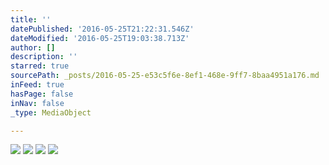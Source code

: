 ```yaml
---
title: ''
datePublished: '2016-05-25T21:22:31.546Z'
dateModified: '2016-05-25T19:03:38.713Z'
author: []
description: ''
starred: true
sourcePath: _posts/2016-05-25-e53c5f6e-8ef1-468e-9ff7-8baa4951a176.md
inFeed: true
hasPage: false
inNav: false
_type: MediaObject

---
```

![](https://the-grid-user-content.s3-us-west-2.amazonaws.com/05771312-4add-4f2d-be7c-0d69565fb404.jpg)
![](https://the-grid-user-content.s3-us-west-2.amazonaws.com/218d7982-c3b7-4f78-a79b-01e175c9a326.jpg)
![](https://the-grid-user-content.s3-us-west-2.amazonaws.com/b520ffe0-5907-48a9-9e60-d71e1f249be3.jpg)
![](https://the-grid-user-content.s3-us-west-2.amazonaws.com/fda53d41-2df0-4417-871e-b9f231bede82.jpg)